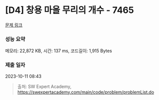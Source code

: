 # [D4] 창용 마을 무리의 개수 - 7465 

[문제 링크](https://swexpertacademy.com/main/code/problem/problemDetail.do?contestProbId=AWngfZVa9XwDFAQU) 

### 성능 요약

메모리: 22,872 KB, 시간: 137 ms, 코드길이: 1,915 Bytes

### 제출 일자

2023-10-11 08:43



> 출처: SW Expert Academy, https://swexpertacademy.com/main/code/problem/problemList.do